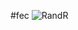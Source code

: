 #fec
![RandR](https://user-images.githubusercontent.com/39501050/179879684-fb7b6cf7-c4a3-455d-a62d-94a88cc80bbe.gif)

